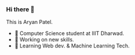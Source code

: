 ### Hi there 👋
This is Aryan Patel.

- 🏢 Computer Science student at IIIT Dharwad.
- 🔭 Working on new skills.
- 🌱 Learning Web dev. & Machine Learning Tech.
<br>
<div align="center">  
</div>
